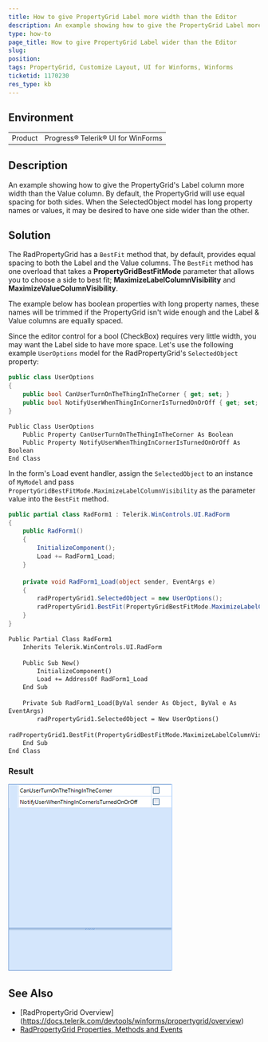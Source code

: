 ```yaml
---
title: How to give PropertyGrid Label more width than the Editor
description: An example showing how to give the PropertyGrid Label more width than the Editor
type: how-to
page_title: How to give PropertyGrid Label wider than the Editor
slug: 
position: 
tags: PropertyGrid, Customize Layout, UI for Winforms, Winforms
ticketid: 1170230
res_type: kb
---
```


## Environment
<table>
	<tr>
		<td>Product</td>
		<td>Progress® Telerik® UI for WinForms</td>
	</tr>
</table>


## Description
An example showing how to give the PropertyGrid's Label column more width than the Value column. By default, the PropertyGrid will use equal spacing for both sides. When the SelectedObject model has long property names or values, it may be desired to have one side wider than the other.

## Solution

The RadPropertyGrid has a `BestFit` method that, by default, provides equal spacing to both the Label and the Value columns. The `BestFit` method has one overload that takes a **PropertyGridBestFitMode** parameter that allows you to choose a side to best fit; **MaximizeLabelColumnVisibility** and **MaximizeValueColumnVisibility**.

The example below has boolean properties with long property names, these names will be trimmed if the PropertyGrid isn't wide enough and the Label & Value columns are equally spaced. 

Since the editor control for a bool (CheckBox) requires very little width, you may want the Label side to have more space. Let's use the following example `UserOptions` model for the RadPropertyGrid's `SelectedObject` property:

```c#
public class UserOptions
{
    public bool CanUserTurnOnTheThingInTheCorner { get; set; }
    public bool NotifyUserWhenThingInCornerIsTurnedOnOrOff { get; set; }
}
```
```VB
Public Class UserOptions
    Public Property CanUserTurnOnTheThingInTheCorner As Boolean
    Public Property NotifyUserWhenThingInCornerIsTurnedOnOrOff As Boolean
End Class
```

In the form's Load event handler, assign the `SelectedObject` to an instance of `MyModel` and pass `PropertyGridBestFitMode.MaximizeLabelColumnVisibility` as the parameter value into the `BestFit` method.


```C#
public partial class RadForm1 : Telerik.WinControls.UI.RadForm
{
    public RadForm1()
    {
        InitializeComponent();
        Load += RadForm1_Load;
    }
 
    private void RadForm1_Load(object sender, EventArgs e)
    {
        radPropertyGrid1.SelectedObject = new UserOptions();
        radPropertyGrid1.BestFit(PropertyGridBestFitMode.MaximizeLabelColumnVisibility);
    }
}
```
```VB
Public Partial Class RadForm1
    Inherits Telerik.WinControls.UI.RadForm

    Public Sub New()
        InitializeComponent()
        Load += AddressOf RadForm1_Load
    End Sub

    Private Sub RadForm1_Load(ByVal sender As Object, ByVal e As EventArgs)
        radPropertyGrid1.SelectedObject = New UserOptions()
        radPropertyGrid1.BestFit(PropertyGridBestFitMode.MaximizeLabelColumnVisibility)
    End Sub
End Class
```


### Result

![dataentry-customize-editor-controls-layout 001](images/propertygrid-bestfit001.png)


## See Also

- [RadPropertyGrid Overview] (https://docs.telerik.com/devtools/winforms/propertygrid/overview)
- [RadPropertyGrid Properties, Methods and Events](https://docs.telerik.com/devtools/winforms/propertygrid/properties-methods-events)

